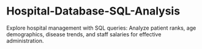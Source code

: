 # Hospital-Database-SQL-Analysis
Explore hospital management with SQL queries: Analyze patient ranks, age demographics, disease trends, and staff salaries for effective administration.
